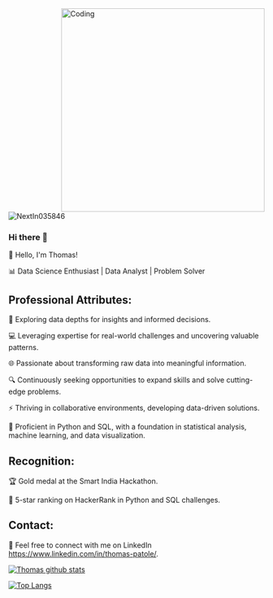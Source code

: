 <img align="right" alt="Coding" width="400" src="https://user-images.githubusercontent.com/74038190/229223263-cf2e4b07-2615-4f87-9c38-e37600f8381a.gif">
<p align="left"> <img src="https://komarev.com/ghpvc/?username=NextIn035846&label=Profile%20views&color=0e75b6&style=flat" alt="NextIn035846" /> </p>

### Hi there 👋

👋 Hello, I'm Thomas!

📊 Data Science Enthusiast | Data Analyst | Problem Solver

## Professional Attributes:

🔬 Exploring data depths for insights and informed decisions.

💻 Leveraging expertise for real-world challenges and uncovering valuable patterns.

🌐 Passionate about transforming raw data into meaningful information.

🔍 Continuously seeking opportunities to expand skills and solve cutting-edge problems.

⚡️ Thriving in collaborative environments, developing data-driven solutions.

🔬 Proficient in Python and SQL, with a foundation in statistical analysis, machine learning, and data visualization.

## Recognition:

🏆 Gold medal at the Smart India Hackathon.

🌟 5-star ranking on HackerRank in Python and SQL challenges.

## Contact:

📩 Feel free to connect with me on LinkedIn https://www.linkedin.com/in/thomas-patole/.


[![Thomas github stats](https://github-readme-stats.vercel.app/api?username=NextIn035846&count_private=true&show_icons=true&theme=radical&hide_rank=false)](https://github.com/anuraghazra/github-readme-stats)


[![Top Langs](https://github-readme-stats.vercel.app/api/top-langs/?username=NextIn035846)](https://github.com/NextIn035846/github-readme-stats)
